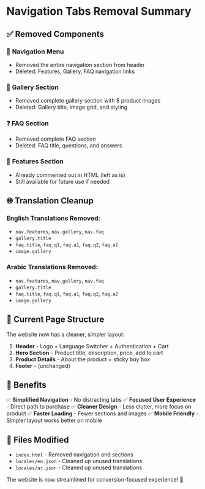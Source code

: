 # Navigation Tabs Removal Summary

## ✅ Removed Components

### 🧭 **Navigation Menu**
- Removed the entire navigation section from header
- Deleted: Features, Gallery, FAQ navigation links

### 📸 **Gallery Section**
- Removed complete gallery section with 8 product images
- Deleted: Gallery title, image grid, and styling

### ❓ **FAQ Section**
- Removed complete FAQ section
- Deleted: FAQ title, questions, and answers

### 🔧 **Features Section**
- Already commented out in HTML (left as is)
- Still available for future use if needed

## 🌐 **Translation Cleanup**

### English Translations Removed:
- `nav.features`, `nav.gallery`, `nav.faq`
- `gallery.title`
- `faq.title`, `faq.q1`, `faq.a1`, `faq.q2`, `faq.a2`
- `image.gallery`

### Arabic Translations Removed:
- `nav.features`, `nav.gallery`, `nav.faq`
- `gallery.title`
- `faq.title`, `faq.q1`, `faq.a1`, `faq.q2`, `faq.a2`
- `image.gallery`

## 📱 **Current Page Structure**

The website now has a cleaner, simpler layout:
1. **Header** - Logo + Language Switcher + Authentication + Cart
2. **Hero Section** - Product title, description, price, add to cart
3. **Product Details** - About the product + sticky buy box
4. **Footer** - (unchanged)

## 🎯 **Benefits**

✅ **Simplified Navigation** - No distracting tabs
✅ **Focused User Experience** - Direct path to purchase
✅ **Cleaner Design** - Less clutter, more focus on product
✅ **Faster Loading** - Fewer sections and images
✅ **Mobile Friendly** - Simpler layout works better on mobile

## 📝 **Files Modified**

- `index.html` - Removed navigation and sections
- `locales/en.json` - Cleaned up unused translations
- `locales/ar.json` - Cleaned up unused translations

The website is now streamlined for conversion-focused experience! 🚀